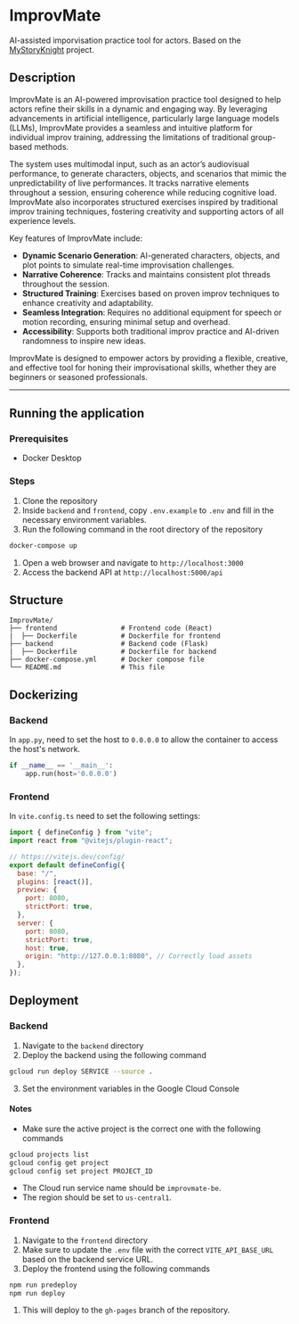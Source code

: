 # ImprovMate

AI-assisted imporvisation practice tool for actors. Based on the [MyStoryKnight](https://tomfluff.github.io/MyStoryKnight/) project. 

## Description

ImprovMate is an AI-powered improvisation practice tool designed to help actors refine their skills in a dynamic and engaging way. By leveraging advancements in artificial intelligence, particularly large language models (LLMs), ImprovMate provides a seamless and intuitive platform for individual improv training, addressing the limitations of traditional group-based methods.

The system uses multimodal input, such as an actor’s audiovisual performance, to generate characters, objects, and scenarios that mimic the unpredictability of live performances. It tracks narrative elements throughout a session, ensuring coherence while reducing cognitive load. ImprovMate also incorporates structured exercises inspired by traditional improv training techniques, fostering creativity and supporting actors of all experience levels.

Key features of ImprovMate include:

- **Dynamic Scenario Generation**: AI-generated characters, objects, and plot points to simulate real-time improvisation challenges.
- **Narrative Coherence**: Tracks and maintains consistent plot threads throughout the session.
- **Structured Training**: Exercises based on proven improv techniques to enhance creativity and adaptability.
- **Seamless Integration**: Requires no additional equipment for speech or motion recording, ensuring minimal setup and overhead.
- **Accessibility**: Supports both traditional improv practice and AI-driven randomness to inspire new ideas.

ImprovMate is designed to empower actors by providing a flexible, creative, and effective tool for honing their improvisational skills, whether they are beginners or seasoned professionals.

---

## Running the application

### Prerequisites

- Docker Desktop

### Steps

1. Clone the repository
2. Inside `backend` and `frontend`, copy `.env.example` to `.env` and fill in the necessary environment variables.
3. Run the following command in the root directory of the repository

```bash
docker-compose up
```

1. Open a web browser and navigate to `http://localhost:3000`
2. Access the backend API at `http://localhost:5000/api`

## Structure

```
ImprovMate/
├── frontend                # Frontend code (React)
|  ├── Dockerfile           # Dockerfile for frontend
├── backend                 # Backend code (Flask)
|  ├── Dockerfile           # Dockerfile for backend
├── docker-compose.yml      # Docker compose file
└── README.md               # This file
```

## Dockerizing

### Backend

In `app.py`, need to set the host to `0.0.0.0` to allow the container to access the host's network.

```python
if __name__ == '__main__':
    app.run(host='0.0.0.0')
```

### Frontend

In `vite.config.ts` need to set the following settings:

```javascript
import { defineConfig } from "vite";
import react from "@vitejs/plugin-react";

// https://vitejs.dev/config/
export default defineConfig({
  base: "/",
  plugins: [react()],
  preview: {
    port: 8080,
    strictPort: true,
  },
  server: {
    port: 8080,
    strictPort: true,
    host: true,
    origin: "http://127.0.0.1:8080", // Correctly load assets
  },
});
```
## Deployment
### Backend
1. Navigate to the `backend` directory
2. Deploy the backend using the following command
```bash
gcloud run deploy SERVICE --source .
```
3. Set the environment variables in the Google Cloud Console

#### Notes
- Make sure the active project is the correct one with the following commands
```bash
gcloud projects list
gcloud config get project
gcloud config set project PROJECT_ID
```
- The Cloud run service name should be `improvmate-be`.
- The region should be set to `us-central1`.
  
### Frontend
1. Navigate to the `frontend` directory
2. Make sure to update the `.env` file with the correct `VITE_API_BASE_URL` based on the backend service URL.
3. Deploy the frontend using the following commands
```bash
npm run predeploy
npm run deploy
```
1. This will deploy to the `gh-pages` branch of the repository.


